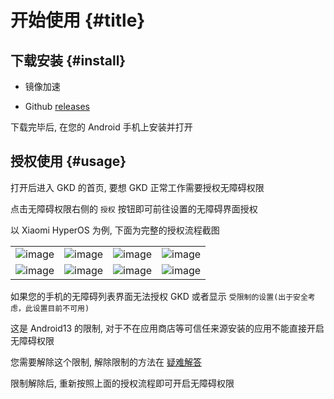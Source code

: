 # 开始使用 {#title}

<script setup>
import ApkDownloadButton from '/.vitepress/components/ApkDownloadButton.vue';
</script>

## 下载安装 {#install}

- 镜像加速 <ApkDownloadButton />

- Github [releases](https://github.com/gkd-kit/gkd/releases/latest)

下载完毕后, 在您的 Android 手机上安装并打开

## 授权使用 {#usage}

打开后进入 GKD 的首页, 要想 GKD 正常工作需要授权无障碍权限

点击无障碍权限右侧的 `授权` 按钮即可前往设置的无障碍界面授权

以 Xiaomi HyperOS 为例, 下面为完整的授权流程截图

|                                     |                                     |                                     |                                     |
| ----------------------------------- | ----------------------------------- | ----------------------------------- | ----------------------------------- |
| ![image](https://a.gkd.li/0001.png) | ![image](https://a.gkd.li/0002.png) | ![image](https://a.gkd.li/0003.png) | ![image](https://a.gkd.li/0004.png) |
| ![image](https://a.gkd.li/0005.png) | ![image](https://a.gkd.li/0006.png) | ![image](https://a.gkd.li/0007.png) | ![image](https://a.gkd.li/0008.png) |

如果您的手机的无障碍列表界面无法授权 GKD 或者显示 `受限制的设置(出于安全考虑，此设置目前不可用)`

这是 Android13 的限制, 对于不在应用商店等可信任来源安装的应用不能直接开启无障碍权限

您需要解除这个限制, 解除限制的方法在 [疑难解答](/faq/)

限制解除后, 重新按照上面的授权流程即可开启无障碍权限
